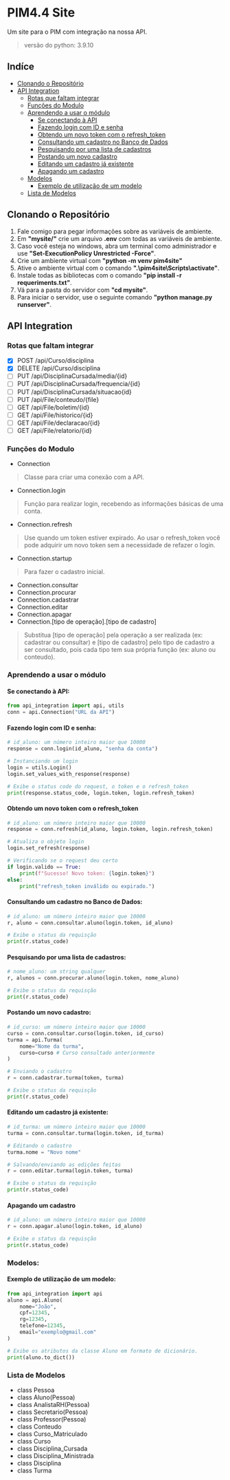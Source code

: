 # PIM4.4 Site
Um site para o PIM com integração na nossa API.
> versão do python: 3.9.10

## Indíce
* [Clonando o Repositório](#clonando-o-reposit-rio)
* [API Integration](#api-integration)
    + [Rotas que faltam integrar](#rotas-que-faltam-integrar)
    + [Funções do Modulo](#fun-es-do-modulo)
    + [Aprendendo a usar o módulo](#aprendendo-a-usar-o-m-dulo)
      - [Se conectando à API](#se-conectando-api)
      - [Fazendo login com ID e senha](#fazendo-login-com-id-e-senha)
      - [Obtendo um novo token com o refresh_token](#obtendo-um-novo-token-com-o-refresh-token)
      - [Consultando um cadastro no Banco de Dados](#consultando-um-cadastro-no-banco-de-dados)
      - [Pesquisando por uma lista de cadastros](#pesquisando-por-uma-lista-de-cadastros)
      - [Postando um novo cadastro](#postando-um-novo-cadastro)
      - [Editando um cadastro já existente](#editando-um-cadastro-j-existente)
      - [Apagando um cadastro](#apagando-um-cadastro)
    + [Modelos](#modelos)
      - [Exemplo de utilização de um modelo](#exemplo-de-utiliza-o-de-um-modelo)
    + [Lista de Modelos](#lista-de-modelos)

## Clonando o Repositório
1. Fale comigo para pegar informações sobre as variáveis de ambiente.
2. Em **"mysite/"** crie um arquivo **.env** com todas as variáveis de ambiente.
3. Caso você esteja no windows, abra um terminal como administrador e use **"Set-ExecutionPolicy Unrestricted -Force"**.
4. Crie um ambiente virtual com **"python -m venv pim4site"**
5. Ative o ambiente virtual com o comando **".\pim4site\Scripts\activate"**.
6. Instale todas as bibliotecas com o comando **"pip install -r requeriments.txt"**.
7. Vá para a pasta do servidor com **"cd mysite"**.
8. Para iniciar o servidor, use o seguinte comando **"python manage.py runserver"**.

## API Integration
### Rotas que faltam integrar
- [x] POST /api/Curso/disciplina
- [x] DELETE /api/Curso/disciplina
- [ ] PUT /api/DisciplinaCursada/media/{id}
- [ ] PUT /api/DisciplinaCursada/frequencia/{id}
- [ ] PUT /api/DisciplinaCursada/situacao{id}
- [ ] PUT /api/File/conteudo/{file}
- [ ] GET /api/File/boletim/{id}
- [ ] GET /api/File/historico/{id}
- [ ] GET /api/File/declaracao/{id}
- [ ] GET /api/File/relatorio/{id}

### Funções do Modulo
* Connection
> Classe para criar uma conexão com a API.
* Connection.login
> Função para realizar login, recebendo as informações básicas de uma conta.
* Connection.refresh
> Use quando um token estiver expirado. Ao usar o refresh_token você pode adquirir um novo token sem a necessidade de refazer o login.
* Connection.startup
> Para fazer o cadastro inicial.
* Connection.consultar
* Connection.procurar
* Connection.cadastrar
* Connection.editar
* Connection.apagar
* Connection.\[tipo de operação\].\[tipo de cadastro\]
> Substitua \[tipo de operação\] pela operação a ser realizada (ex: cadastrar ou consultar) e \[tipo de cadastro\] pelo tipo de cadastro a ser consultado, pois cada tipo tem sua própria função (ex: aluno ou conteudo).

### Aprendendo a usar o módulo
#### Se conectando à API:
```python
from api_integration import api, utils
conn = api.Connection("URL da API")
```
#### Fazendo login com ID e senha:
```python
# id_aluno: um número inteiro maior que 10000
response = conn.login(id_aluno, "senha da conta")

# Instanciando um login
login = utils.Login()
login.set_values_with_response(response)

# Exibe o status code do request, o token e o refresh_token
print(response.status_code, login.token, login.refresh_token)
```
#### Obtendo um novo token com o refresh_token
```python
# id_aluno: um número inteiro maior que 10000
response = conn.refresh(id_aluno, login.token, login.refresh_token)

# Atualiza o objeto login
login.set_refresh(response)

# Verificando se o request deu certo
if login.valido == True:
    print(f"Sucesso! Novo token: {login.token}")
else:
    print("refresh_token inválido ou expirado.")
```
#### Consultando um cadastro no Banco de Dados:
```python
# id_aluno: um número inteiro maior que 10000
r, aluno = conn.consultar.aluno(login.token, id_aluno)

# Exibe o status da requisção
print(r.status_code)
```
#### Pesquisando por uma lista de cadastros:
```python
# nome_aluno: um string qualquer
r, alunos = conn.procurar.aluno(login.token, nome_aluno)

# Exibe o status da requisção
print(r.status_code)
```
#### Postando um novo cadastro:
```python
# id_curso: um número inteiro maior que 10000
curso = conn.consultar.curso(login.token, id_curso)
turma = api.Turma(
    nome="Nome da turma",
    curso=curso # Curso consultado anteriormente
)

# Enviando o cadastro
r = conn.cadastrar.turma(token, turma)

# Exibe o status da requisção
print(r.status_code)
```
#### Editando um cadastro já existente:
```python
# id_turma: um número inteiro maior que 10000
turma = conn.consultar.turma(login.token, id_turma)

# Editando o cadastro
turma.nome = "Novo nome"

# Salvando/enviando as edições feitas
r = conn.editar.turma(login.token, turma)

# Exibe o status da requisção
print(r.status_code)
```
#### Apagando um cadastro
```python
# id_aluno: um número inteiro maior que 10000
r = conn.apagar.aluno(login.token, id_aluno)

# Exibe o status da requisção
print(r.status_code)
```

### Modelos:

#### Exemplo de utilização de um modelo:
```python
from api_integration import api
aluno = api.Aluno(
    nome="João",
    cpf=12345,
    rg=12345,
    telefone=12345,
    email="exemplo@gmail.com"
)

# Exibe os atributos da classe Aluno em formato de dicionário.
print(aluno.to_dict())
```

### Lista de Modelos
* class Pessoa
* class Aluno(Pessoa)
* class AnalistaRH(Pessoa)
* class Secretario(Pessoa)
* class Professor(Pessoa)
* class Conteudo
* class Curso_Matriculado
* class Curso
* class Disciplina_Cursada
* class Disciplina_Ministrada
* class Disciplina
* class Turma

